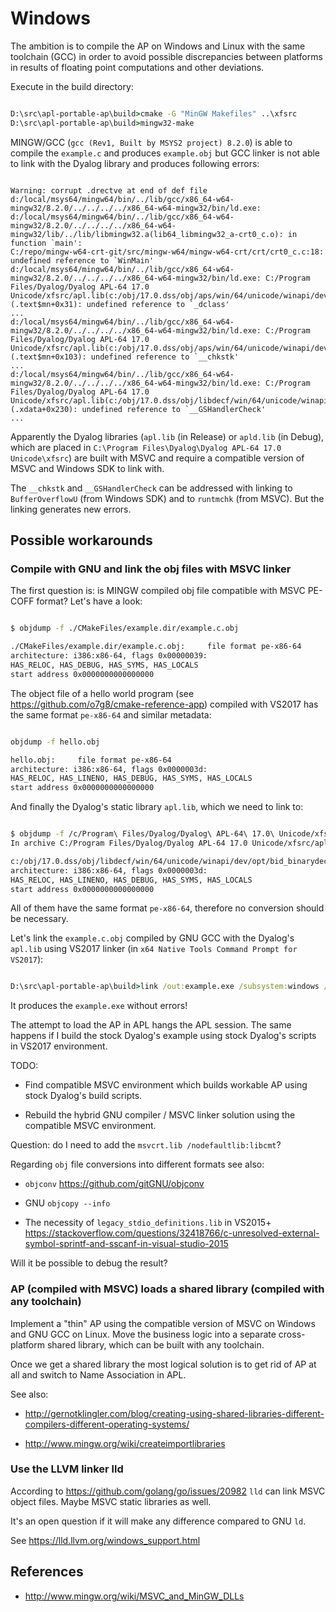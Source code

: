 # Windows

The ambition is to compile the AP on Windows and Linux with the same toolchain (GCC) in order to avoid possible discrepancies between platforms in results of floating point computations and other deviations.

Execute in the build directory:

```bat

D:\src\apl-portable-ap\build>cmake -G "MinGW Makefiles" ..\xfsrc
D:\src\apl-portable-ap\build>mingw32-make

```

MINGW/GCC (`gcc (Rev1, Built by MSYS2 project) 8.2.0`) is able to compile the `example.c` and produces `example.obj` but GCC linker is not able to link with the Dyalog library and produces following errors:

```text

Warning: corrupt .drectve at end of def file
d:/local/msys64/mingw64/bin/../lib/gcc/x86_64-w64-mingw32/8.2.0/../../../../x86_64-w64-mingw32/bin/ld.exe: d:/local/msys64/mingw64/bin/../lib/gcc/x86_64-w64-mingw32/8.2.0/../../../../x86_64-w64-mingw32/lib/../lib/libmingw32.a(lib64_libmingw32_a-crt0_c.o): in function `main':
C:/repo/mingw-w64-crt-git/src/mingw-w64/mingw-w64-crt/crt/crt0_c.c:18: undefined reference to `WinMain'
d:/local/msys64/mingw64/bin/../lib/gcc/x86_64-w64-mingw32/8.2.0/../../../../x86_64-w64-mingw32/bin/ld.exe: C:/Program Files/Dyalog/Dyalog APL-64 17.0 Unicode/xfsrc/apl.lib(c:/obj/17.0.dss/obj/aps/win/64/unicode/winapi/dev/opt/access.obj):(.text$mn+0x31): undefined reference to `_dclass'
...
d:/local/msys64/mingw64/bin/../lib/gcc/x86_64-w64-mingw32/8.2.0/../../../../x86_64-w64-mingw32/bin/ld.exe: C:/Program Files/Dyalog/Dyalog APL-64 17.0 Unicode/xfsrc/apl.lib(c:/obj/17.0.dss/obj/aps/win/64/unicode/winapi/dev/opt/w3task.obj):(.text$mn+0x103): undefined reference to `__chkstk'
...
d:/local/msys64/mingw64/bin/../lib/gcc/x86_64-w64-mingw32/8.2.0/../../../../x86_64-w64-mingw32/bin/ld.exe: C:/Program Files/Dyalog/Dyalog APL-64 17.0 Unicode/xfsrc/apl.lib(c:/obj/17.0.dss/obj/libdecf/win/64/unicode/winapi/dev/opt/bid_from_int.obj):(.xdata+0x230): undefined reference to `__GSHandlerCheck'
...

```

Apparently the Dyalog libraries (`apl.lib` (in Release) or `apld.lib` (in Debug), which are placed in `C:\Program Files\Dyalog\Dyalog APL-64 17.0 Unicode\xfsrc`) are built with MSVC and require a compatible version of MSVC and Windows SDK to link with.

The `__chkstk` and `__GSHandlerCheck` can be addressed with linking to `BufferOverflowU` (from Windows SDK) and to `runtmchk` (from MSVC). But the linking generates new errors.

## Possible workarounds

### Compile with GNU and link the obj files with MSVC linker

The first question is: is MINGW compiled obj file compatible with MSVC PE-COFF format? Let's have a look:

```bash

$ objdump -f ./CMakeFiles/example.dir/example.c.obj

./CMakeFiles/example.dir/example.c.obj:     file format pe-x86-64
architecture: i386:x86-64, flags 0x00000039:
HAS_RELOC, HAS_DEBUG, HAS_SYMS, HAS_LOCALS
start address 0x0000000000000000

```

The object file of a hello world program (see <https://github.com/o7g8/cmake-reference-app>) compiled with VS2017 has the same format `pe-x86-64` and similar metadata:

```bash

objdump -f hello.obj

hello.obj:     file format pe-x86-64
architecture: i386:x86-64, flags 0x0000003d:
HAS_RELOC, HAS_LINENO, HAS_DEBUG, HAS_SYMS, HAS_LOCALS
start address 0x0000000000000000

```

And finally the Dyalog's static library `apl.lib`, which we need to link to:

```bash

$ objdump -f /c/Program\ Files/Dyalog/Dyalog\ APL-64\ 17.0\ Unicode/xfsrc/apl.lib | head -n 7
In archive C:/Program Files/Dyalog/Dyalog APL-64 17.0 Unicode/xfsrc/apl.lib:

c:/obj/17.0.dss/obj/libdecf/win/64/unicode/winapi/dev/opt/bid_binarydecimal.obj:     file format pe-x86-64
architecture: i386:x86-64, flags 0x0000003d:
HAS_RELOC, HAS_LINENO, HAS_DEBUG, HAS_SYMS, HAS_LOCALS
start address 0x0000000000000000

```

All of them have the same format `pe-x86-64`, therefore no conversion should be necessary.

Let's link the  `example.c.obj` compiled by GNU GCC with the Dyalog's `apl.lib` using VS2017 linker (in `x64 Native Tools Command Prompt for VS2017`):  

```bat

D:\src\apl-portable-ap\build>link /out:example.exe /subsystem:windows /release /machine:x64 CMakeFiles\example.dir\example.c.obj "c:\Program Files\Dyalog\Dyalog APL-64 17.0 Unicode\xfsrc\apl.lib" shlwapi.lib user32.lib gdi32.lib advapi32.lib legacy_stdio_definitions.lib

```

It produces the `example.exe` without errors!

The attempt to load the AP in APL hangs the APL session. The same happens if I build the stock Dyalog's example using stock Dyalog's scripts in VS2017 environment.

TODO:

* Find compatible MSVC environment which builds workable AP using stock Dyalog's build scripts.

* Rebuild the hybrid GNU compiler / MSVC linker solution using the compatible MSVC environment.

Question: do I need to add the `msvcrt.lib /nodefaultlib:libcmt`?

Regarding `obj` file conversions into different formats see also:

* `objconv` <https://github.com/gitGNU/objconv>

* GNU `objcopy --info`

* The necessity of `legacy_stdio_definitions.lib` in VS2015+ <https://stackoverflow.com/questions/32418766/c-unresolved-external-symbol-sprintf-and-sscanf-in-visual-studio-2015>

Will it be possible to debug the result?

### AP (compiled with MSVC) loads a shared library (compiled with any toolchain)

Implement a "thin" AP using the compatible version of MSVC on Windows and GNU GCC on Linux. Move the business logic into a separate cross-platform shared library, which can be built with any toolchain.

Once we get a shared library the most logical solution is to get rid of AP at all and switch to Name Association in APL.

See also:

* <http://gernotklingler.com/blog/creating-using-shared-libraries-different-compilers-different-operating-systems/>

* <http://www.mingw.org/wiki/createimportlibraries>

### Use the LLVM linker lld

According to <https://github.com/golang/go/issues/20982> `lld` can link MSVC object files. Maybe MSVC static libraries as well.

It's an open question if it will make any difference compared to GNU `ld`.

See <https://lld.llvm.org/windows_support.html>

## References

* <http://www.mingw.org/wiki/MSVC_and_MinGW_DLLs>